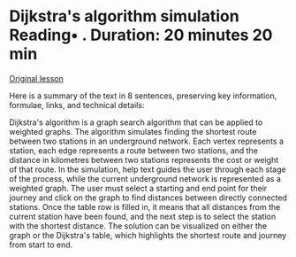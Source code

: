# Dijkstra's algorithm simulation Reading• . Duration: 20 minutes 20 min

[Original lesson](https://www.coursera.org/learn/uol-discrete-mathematics/supplement/XcN8d/dijkstras-algorithm-simulation)

Here is a summary of the text in 8 sentences, preserving key information, formulae, links, and technical details:

Dijkstra's algorithm is a graph search algorithm that can be applied to weighted graphs. The algorithm simulates finding the shortest route between two stations in an underground network. Each vertex represents a station, each edge represents a route between two stations, and the distance in kilometres between two stations represents the cost or weight of that route. In the simulation, help text guides the user through each stage of the process, while the current underground network is represented as a weighted graph. The user must select a starting and end point for their journey and click on the graph to find distances between directly connected stations. Once the table row is filled in, it means that all distances from the current station have been found, and the next step is to select the station with the shortest distance. The solution can be visualized on either the graph or the Dijkstra's table, which highlights the shortest route and journey from start to end.

